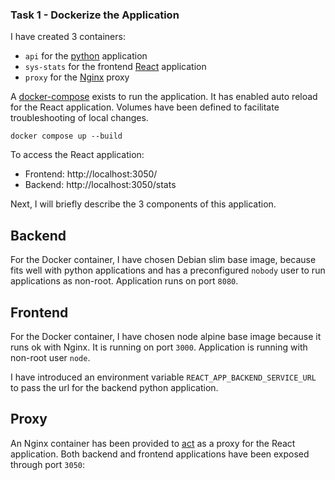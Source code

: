 ### Task 1 - Dockerize the Application

I have created 3 containers:
 * `api` for the [python](api/Dockerfile) application
 * `sys-stats` for the frontend [React](sys-stats/Dockerfile) application
 * `proxy` for the [Nginx](sys-stats/Dockerfile) proxy
 
 
A [docker-compose](docker-compose.yaml) exists to run the application. It has enabled auto reload for the React
application. Volumes have been defined to facilitate troubleshooting of local changes.

```shell script
docker compose up --build
```

To access the React application:

* Frontend: http://localhost:3050/
* Backend: http://localhost:3050/stats

Next, I will briefly describe the 3 components of this application.

## Backend

For the Docker container, I have chosen Debian slim base image, because fits well with python applications and has a
preconfigured `nobody` user to run applications as non-root. Application runs on port `8080`.

## Frontend

For the Docker container, I have chosen node alpine base image because it runs ok with Nginx. It is running on port
`3000`. Application is running with non-root user `node`.

I have introduced an environment variable `REACT_APP_BACKEND_SERVICE_URL` to pass the url for the backend python
application.

## Proxy

An Nginx container has been provided to [act](proxy/default.conf) as a proxy for the React application. Both backend and frontend applications
have been exposed through port `3050`:

